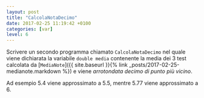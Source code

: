 ```yaml
---
layout: post
title: "CalcolaNotaDecimo"
date: 2017-02-25 11:19:42 +0100
categories: [var]
level: 6
---
```


Scrivere un secondo programma chiamato `CalcolaNotaDecimo` nel quale viene dichiarata la variabile `double media` contenente la media dei 3 test calcolata da [`MediaNote`]({{ site.baseurl }}{% link _posts/2017-02-25-medianote.markdown %}) e viene *arrotondata decimo di punto più vicino*. 

Ad esempio 5.4 viene approssimato a 5.5, mentre 5.77 viene approssimato a 6.